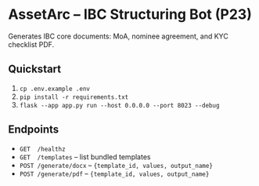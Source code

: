 
# AssetArc – IBC Structuring Bot (P23)
Generates IBC core documents: MoA, nominee agreement, and KYC checklist PDF.

## Quickstart
1) `cp .env.example .env`
2) `pip install -r requirements.txt`
3) `flask --app app.py run --host 0.0.0.0 --port 8023 --debug`

## Endpoints
- `GET  /healthz`
- `GET  /templates` – list bundled templates
- `POST /generate/docx` – `{template_id, values, output_name}`
- `POST /generate/pdf`  – `{template_id, values, output_name}`

